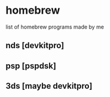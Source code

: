 # homebrew
list of homebrew programs made by me

## nds [devkitpro]

## psp [pspdsk]

## 3ds [maybe devkitpro]
